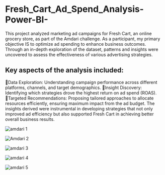 # Fresh_Cart_Ad_Spend_Analysis-Power-BI-    
This project analyzed marketing ad campaigns for Fresh Cart, an online grocery store, as part of the Amdari challenge. As a participant, my primary objective IS to optimize ad spending to enhance business outcomes. Through an in-depth exploration of the dataset, patterns and insights were uncovered to assess the effectiveness of various advertising strategies.  

## Key aspects of the analysis included:  

🔹Data Exploration: Understanding campaign performance across different platforms, channels, and target demographics.
🔹Insight Discovery: Identifying which strategies drove the highest return on ad spend (ROAS).
🔹Targeted Recommendations: Proposing tailored approaches to allocate resources efficiently, ensuring maximum impact from the ad budget.
The insights derived were instrumental in developing strategies that not only improved ad efficiency but also supported Fresh Cart in achieving better overall business results.  

![amdari 1](https://github.com/user-attachments/assets/b9484885-5a24-4b15-aae1-7478ac541c4f)  

![Amdari 2](https://github.com/user-attachments/assets/0ee120e3-6e10-4ee9-95dc-5ee960fabe55)  

![amdari 3](https://github.com/user-attachments/assets/fd4681a8-0103-4038-86e4-997382b85e25)  

![amdari 4](https://github.com/user-attachments/assets/4e5103b7-8fbd-4cde-96f9-189cfe417e43)  

![amdari 5](https://github.com/user-attachments/assets/b27fddcf-e897-45bc-8c02-07b268e8342d)





